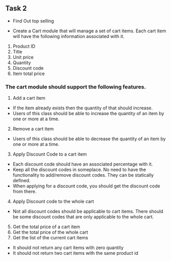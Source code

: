 ## Task 2

- Find Out top selling 
* Create a Cart module that will manage a set of cart items. Each cart item will have the following information associated with it.

1. Product ID
2. Title
3. Unit price
4. Quantity
5. Discount code
6. Item total price

### The cart module should support the following features.
1. Add a cart item
- If the item already exists then the quantity of that should increase.
- Users of this class should be able to increase the quantity of an item by one or more at a time.
2. Remove a cart item
- Users of this class should be able to decrease the quantity of an item by one or more at a time.
3. Apply Discount Code to a cart item
- Each discount code should have an associated percentage with it.
- Keep all the discount codes in someplace. No need to have the functionality to add/remove discount codes. They can be statically defined.
- When applying for a discount code, you should get the discount code from there.
4. Apply Discount code to the whole cart
- Not all discount codes should be applicable to cart items. There should be some discount codes that are only applicable to the whole cart.
5. Get the total price of a cart item
6. Get the total price of the whole cart
7. Get the list of the current cart items
- It should not return any cart items with zero quantity
- It should not return two cart items with the same product id
